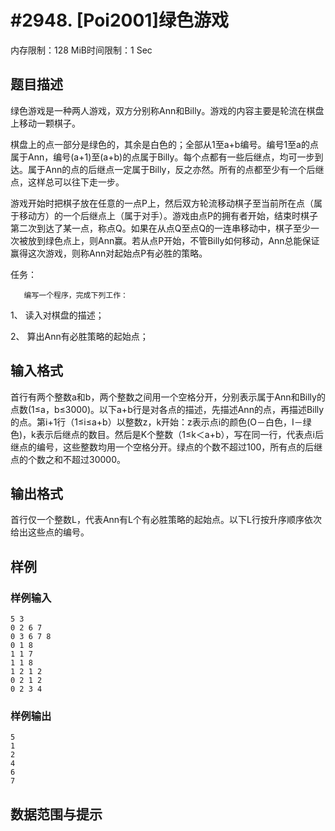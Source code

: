 # #2948. [Poi2001]绿色游戏

内存限制：128 MiB时间限制：1 Sec

## 题目描述

绿色游戏是一种两人游戏，双方分别称Ann和Billy。游戏的内容主要是轮流在棋盘上移动一颗棋子。

棋盘上的点一部分是绿色的，其余是白色的；全部从1至a+b编号。编号1至a的点属于Ann，编号(a+1)至(a+b)的点属于Billy。每个点都有一些后继点，均可一步到达。属于Ann的点的后继点一定属于Billy，反之亦然。所有的点都至少有一个后继点，这样总可以往下走一步。

游戏开始时把棋子放在任意的一点P上，然后双方轮流移动棋子至当前所在点（属于移动方）的一个后继点上（属于对手）。游戏由点P的拥有者开始，结束时棋子第二次到达了某一点，称点Q。如果在从点Q至点Q的一连串移动中，棋子至少一次被放到绿色点上，则Ann赢。若从点P开始，不管Billy如何移动，Ann总能保证赢得这次游戏，则称Ann对起始点P有必胜的策略。

任务：

       编写一个程序，完成下列工作：

1、 读入对棋盘的描述；

2、 算出Ann有必胜策略的起始点；

## 输入格式

首行有两个整数a和b，两个整数之间用一个空格分开，分别表示属于Ann和Billy的点数(1&le;a，b&le;3000)。以下a+b行是对各点的描述，先描述Ann的点，再描述Billy的点。第i+1行（1&le;i&le;a+b）以整数z，k开始：z表示点i的颜色(O－白色，I－绿色)，k表示后继点的数目。然后是K个整数（1&le;k＜a+b），写在同一行，代表点i后继点的编号，这些整数均用一个空格分开。绿点的个数不超过100，所有点的后继点的个数之和不超过30000。

## 输出格式

首行仅一个整数L，代表Ann有L个有必胜策略的起始点。以下L行按升序顺序依次给出这些点的编号。

## 样例

### 样例输入

    
    5 3
    0 2 6 7
    0 3 6 7 8
    0 1 8
    1 1 7
    1 1 8
    1 2 1 2
    0 2 1 2
    0 2 3 4 
    
    

### 样例输出

    
    5
    1
    2
    4
    6
    7
    

## 数据范围与提示
